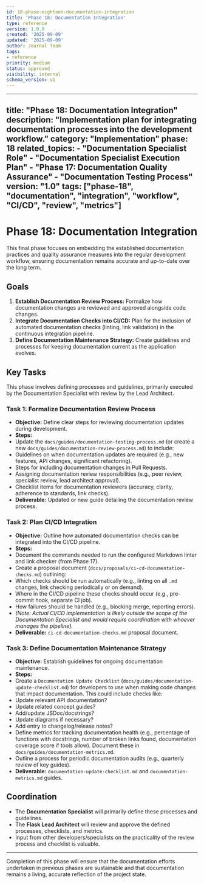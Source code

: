 ```yaml
---
id: 18-phase-eighteen-documentation-integration
title: 'Phase 18: Documentation Integration'
type: reference
version: 1.0.0
created: '2025-09-09'
updated: '2025-09-09'
author: Journal Team
tags:
- reference
priority: medium
status: approved
visibility: internal
schema_version: v1
---
```


***

title: "Phase 18: Documentation Integration"
description: "Implementation plan for integrating documentation processes into the development workflow."
category: "Implementation"
phase: 18
related\_topics:
\- "Documentation Specialist Role"
\- "Documentation Specialist Execution Plan"
\- "Phase 17: Documentation Quality Assurance"
\- "Documentation Testing Process"
version: "1.0"
tags: \["phase-18", "documentation", "integration", "workflow", "CI/CD", "review", "metrics"]
---------------------------------------------------------------------------------------------

# Phase 18: Documentation Integration

This final phase focuses on embedding the established documentation practices and quality assurance measures into the regular development workflow, ensuring documentation remains accurate and up-to-date over the long term.

## Goals

1. **Establish Documentation Review Process:** Formalize how documentation changes are reviewed and approved alongside code changes.
2. **Integrate Documentation Checks into CI/CD:** Plan for the inclusion of automated documentation checks (linting, link validation) in the continuous integration pipeline.
3. **Define Documentation Maintenance Strategy:** Create guidelines and processes for keeping documentation current as the application evolves.

## Key Tasks

This phase involves defining processes and guidelines, primarily executed by the Documentation Specialist with review by the Lead Architect.

### Task 1: Formalize Documentation Review Process

- **Objective:** Define clear steps for reviewing documentation updates during development.
- **Steps:**
- Update the `docs/guides/documentation-testing-process.md` (or create a new `docs/guides/documentation-review-process.md`) to include:
- Guidelines on when documentation updates are required (e.g., new features, API changes, significant refactoring).
- Steps for including documentation changes in Pull Requests.
- Assigning documentation review responsibilities (e.g., peer review, specialist review, lead architect approval).
- Checklist items for documentation reviewers (accuracy, clarity, adherence to standards, link checks).
- **Deliverable:** Updated or new guide detailing the documentation review process.

### Task 2: Plan CI/CD Integration

- **Objective:** Outline how automated documentation checks can be integrated into the CI/CD pipeline.
- **Steps:**
- Document the commands needed to run the configured Markdown linter and link checker (from Phase 17).
- Create a proposal document (`docs/proposals/ci-cd-documentation-checks.md`) outlining:
- Which checks should be run automatically (e.g., linting on all `.md` changes, link checking periodically or on demand).
- Where in the CI/CD pipeline these checks should occur (e.g., pre-commit hook, separate CI job).
- How failures should be handled (e.g., blocking merge, reporting errors).
- *(Note: Actual CI/CD implementation is likely outside the scope of the Documentation Specialist and would require coordination with whoever manages the pipeline).*
- **Deliverable:** `ci-cd-documentation-checks.md` proposal document.

### Task 3: Define Documentation Maintenance Strategy

- **Objective:** Establish guidelines for ongoing documentation maintenance.
- **Steps:**
- Create a `Documentation Update Checklist` (`docs/guides/documentation-update-checklist.md`) for developers to use when making code changes that impact documentation. This could include checks like:
- Update relevant API documentation?
- Update related concept guides?
- Add/update JSDoc/docstrings?
- Update diagrams if necessary?
- Add entry to changelog/release notes?
- Define metrics for tracking documentation health (e.g., percentage of functions with docstrings, number of broken links found, documentation coverage score if tools allow). Document these in `docs/guides/documentation-metrics.md`.
- Outline a process for periodic documentation audits (e.g., quarterly review of key guides).
- **Deliverable:** `documentation-update-checklist.md` and `documentation-metrics.md` guides.

## Coordination

- The **Documentation Specialist** will primarily define these processes and guidelines.
- The **Flask Lead Architect** will review and approve the defined processes, checklists, and metrics.
- Input from other developers/specialists on the practicality of the review process and checklist is valuable.

***

Completion of this phase will ensure that the documentation efforts undertaken in previous phases are sustainable and that documentation remains a living, accurate reflection of the project state.
